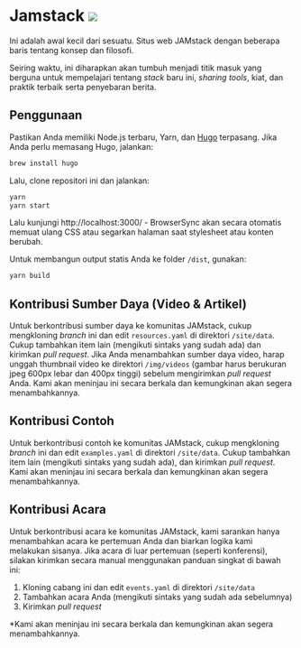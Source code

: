<h1> Jamstack 
  <a href="https://gitter.im/jamstackid"> 
    <img src="https://img.shields.io/gitter/room/jamstackid/jamstackid.svg?style=round-square" /> 
  </a>
</h1>
Ini adalah awal kecil dari sesuatu. Situs web JAMstack dengan beberapa baris tentang konsep dan filosofi.

Seiring waktu, ini diharapkan akan tumbuh menjadi titik masuk yang berguna untuk mempelajari tentang *stack* baru ini, *sharing tools*, kiat, dan praktik terbaik serta penyebaran berita.

## Penggunaan

Pastikan Anda memiliki Node.js terbaru, Yarn, dan [Hugo](https://gohugo.io/) terpasang. Jika Anda perlu memasang Hugo, jalankan:

```bash
brew install hugo
```

Lalu, clone repositori ini dan jalankan:

```bash
yarn
yarn start
```

Lalu kunjungi http://localhost:3000/ - BrowserSync akan secara otomatis memuat ulang CSS atau
segarkan halaman saat stylesheet atau konten berubah.

Untuk membangun output statis Anda ke folder `/dist`, gunakan:

```bash
yarn build
```

## Kontribusi Sumber Daya (Video & Artikel)

Untuk berkontribusi sumber daya ke komunitas JAMstack, cukup mengkloning *branch* ini dan edit `resources.yaml` di direktori `/site/data`. Cukup tambahkan item lain (mengikuti sintaks yang sudah ada) dan kirimkan *pull request*. Jika Anda menambahkan sumber daya video, harap unggah thumbnail video ke direktori `/img/videos` (gambar harus berukuran jpeg 600px lebar dan 400px tinggi) sebelum mengirimkan *pull request* Anda. Kami akan meninjau ini secara berkala dan kemungkinan akan segera menambahkannya.

## Kontribusi Contoh

Untuk berkontribusi contoh ke komunitas JAMstack, cukup mengkloning *branch* ini dan edit `examples.yaml` di direktori `/site/data`. Cukup tambahkan item lain (mengikuti sintaks yang sudah ada), dan kirimkan *pull request*. Kami akan meninjau ini secara berkala dan kemungkinan akan segera menambahkannya.

## Kontribusi Acara

Untuk berkontribusi acara ke komunitas JAMstack, kami sarankan hanya menambahkan acara ke pertemuan Anda dan biarkan logika kami melakukan sisanya. Jika acara di luar pertemuan (seperti konferensi), silakan kirimkan secara manual menggunakan panduan singkat di bawah ini:

1. Kloning cabang ini dan edit `events.yaml` di direktori `/site/data`
2. Tambahkan acara Anda (mengikuti sintaks yang sudah ada sebelumnya)
3. Kirimkan *pull request*

*Kami akan meninjau ini secara berkala dan kemungkinan akan segera menambahkannya.
